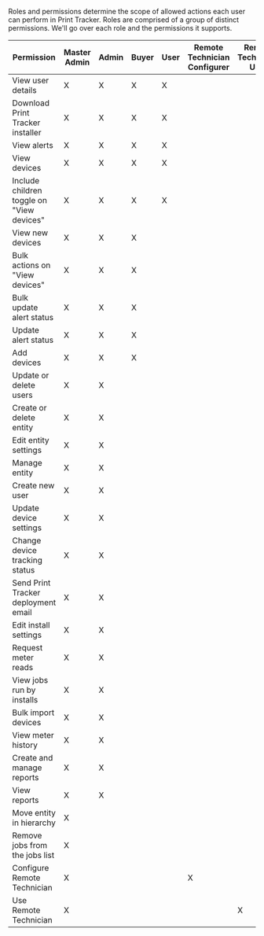 Roles and permissions determine the scope of allowed actions each user can perform in Print Tracker. Roles are comprised of a group of distinct permissions. We'll go over each role and the permissions it supports.

|Permission|Master Admin|Admin|Buyer|User|Remote Technician Configurer|Remote Technician User|
|--|--|--|--|--|--|--|
|View user details|X|X|X|X|||
|Download Print Tracker installer|X|X|X|X|||
|View alerts|X|X|X|X|||
|View devices|X|X|X|X|||
|Include children toggle on "View devices"|X|X|X|X|||
|View new devices|X|X|X||||
|Bulk actions on "View devices"|X|X|X||||
|Bulk update alert status|X|X|X||||
|Update alert status|X|X|X||||
|Add devices|X|X|X||||
|Update or delete users|X|X|||||
|Create or delete entity|X|X|||||
|Edit entity settings|X|X|||||
|Manage entity|X|X|||||
|Create new user|X|X|||||
|Update device settings|X|X|||||
|Change device tracking status|X|X|||||
|Send Print Tracker deployment email|X|X|||||
|Edit install settings|X|X|||||
|Request meter reads|X|X|||||
|View jobs run by installs|X|X|||||
|Bulk import devices|X|X|||||
|View meter history|X|X|||||
|Create and manage reports|X|X|||||
|View reports|X|X|||||
|Move entity in hierarchy|X||||||
|Remove jobs from the jobs list|X||||||
|Configure Remote Technician|X||||X||
|Use Remote Technician|X|||||X|

